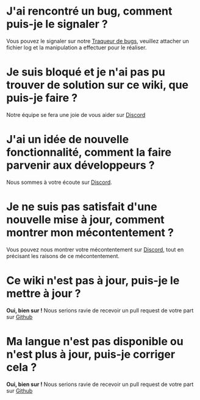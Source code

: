 <!-- TITLE: Faq -->
<!-- SUBTITLE:  -->

# J'ai rencontré un bug, comment puis-je le signaler ?
Vous pouvez le signaler sur notre [Traqueur de bugs](https://06games.ddns.net/Projects/Vermis/project/Angry-Dash/issues), veuillez attacher un fichier log et la manipulation a effectuer pour le réaliser.

# Je suis bloqué et je n'ai pas pu trouver de solution sur ce wiki, que puis-je faire ?
Notre équipe se fera une joie de vous aider sur [Discord](https://discord.gg/PaFbgFT)

# J'ai un idée de nouvelle fonctionnalité, comment la faire parvenir aux développeurs ?
Nous sommes à votre écoute sur [Discord](https://discord.gg/PaFbgFT).

# Je ne suis pas satisfait d'une nouvelle mise à jour, comment montrer mon mécontentement ?
Vous pouvez nous montrer votre mécontentement sur [Discord](https://discord.gg/PaFbgFT), tout en précisant les raisons de ce mécontentement.

# Ce wiki n'est pas à jour, puis-je le mettre à jour ?
**Oui, bien sur !**
Nous serions ravie de recevoir un pull request de votre part sur [Github](https://github.com/06-Games/documentation)

# Ma langue n'est pas disponible ou n'est plus à jour, puis-je corriger cela ?
**Oui, bien sur !**
Nous serions ravie de recevoir un pull request de votre part sur [Github](https://github.com/06-Games/Angry-Dash/tree/master/Langues)